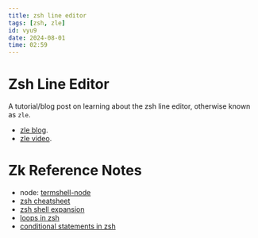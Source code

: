 ```yaml
---
title: zsh line editor
tags: [zsh, zle] 
id: vyu9
date: 2024-08-01
time: 02:59
---
```


# Zsh Line Editor 

A tutorial/blog post on learning about the zsh line editor, otherwise known
as `zle`.

- [zle blog](https://thevaluable.dev/zsh-line-editor-configuration-mouseless/). 
- [zle video](https://youtu.be/R8-y9l0Fgyg?si=dl09wOeeQl2eqdJ1).

# Zk Reference Notes

- node: [termshell-node](z6c7-termshell-node.md)
- [zsh cheatsheet](19lq%20zsh-cheatsheet.md)
- [zsh shell expansion](vnp1%20zsh-shell-expansion.md)
- [loops in zsh](cegv%20loops-in-zsh.md)
- [conditional statements in zsh](9izu%20conditional-statements-in-zsh.md)



